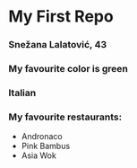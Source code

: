 # My First Repo
### Snežana Lalatović, 43
### My favourite color is green
### Italian

### My favourite restaurants:
  * Andronaco
  * Pink Bambus
  * Asia Wok
